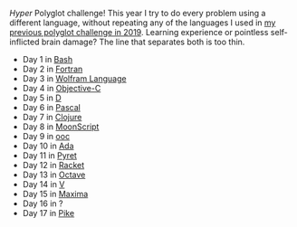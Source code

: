 _Hyper_ Polyglot challenge! This year I try to do every problem using a different language, without repeating any of the languages I used in [my previous polyglot challenge in 2019](https://github.com/rosa/advent-of-code/tree/main/2019). Learning experience or pointless self-inflicted brain damage? The line that separates both is too thin.


- Day 1 in [Bash](https://www.gnu.org/savannah-checkouts/gnu/bash/manual/bash.html)
- Day 2 in [Fortran](https://fortran-lang.org/)
- Day 3 in [Wolfram Language](https://www.wolfram.com/language/)
- Day 4 in [Objective-C](https://en.wikipedia.org/wiki/Objective-C)
- Day 5 in [D](https://dlang.org/)
- Day 6 in [Pascal](https://en.wikipedia.org/wiki/Pascal_(programming_language))
- Day 7 in [Clojure](https://clojure.org/)
- Day 8 in [MoonScript](https://moonscript.org/)
- Day 9 in [ooc](https://ooc-lang.org/)
- Day 10 in [Ada](https://en.wikipedia.org/wiki/Ada_(programming_language))
- Day 11 in [Pyret](https://www.pyret.org/)
- Day 12 in [Racket](https://racket-lang.org/)
- Day 13 in [Octave](https://www.gnu.org/software/octave/index)
- Day 14 in [V](https://vlang.io/)
- Day 15 in [Maxima](https://maxima.sourceforge.io/)
- Day 16 in ?
- Day 17 in [Pike](https://pike.lysator.liu.se/)
